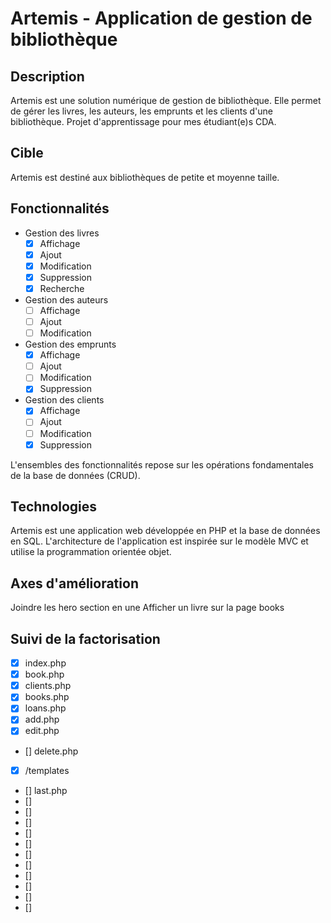 # Artemis - Application de gestion de bibliothèque

## Description

Artemis est une solution numérique de gestion de bibliothèque. Elle permet de gérer les livres, les auteurs, les emprunts et les clients d'une bibliothèque. Projet d'apprentissage pour mes étudiant(e)s CDA.

## Cible

Artemis est destiné aux bibliothèques de petite et moyenne taille.

## Fonctionnalités

- Gestion des livres
  - [x] Affichage
  - [x] Ajout
  - [x] Modification
  - [x] Suppression
  - [x] Recherche
- Gestion des auteurs
  - [ ] Affichage
  - [ ] Ajout
  - [ ] Modification
- Gestion des emprunts
  - [x] Affichage
  - [ ] Ajout
  - [ ] Modification
  - [x] Suppression
- Gestion des clients
  - [x] Affichage
  - [ ] Ajout
  - [ ] Modification
  - [x] Suppression

L'ensembles des fonctionnalités repose sur les opérations fondamentales de la base de données (CRUD).

## Technologies

Artemis est une application web développée en PHP et la base de données en SQL.
L'architecture de l'application est inspirée sur le modèle MVC et utilise la programmation orientée objet.


## Axes d'amélioration

Joindre les hero section en une
Afficher un livre sur la page books

## Suivi de la factorisation

- [x] index.php
- [x] book.php
- [x] clients.php
- [x] books.php 
- [x] loans.php
- [x] add.php
- [x] edit.php 
- [] delete.php
- [x] /templates
- [] last.php
- [] 
- [] 
- [] 
- [] 
- [] 
- [] 
- [] 
- [] 
- [] 
- [] 
- [] 